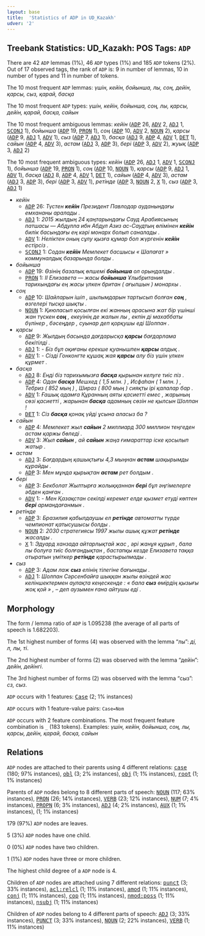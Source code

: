 ```yaml
---
layout: base
title:  'Statistics of ADP in UD_Kazakh'
udver: '2'
---
```


## Treebank Statistics: UD_Kazakh: POS Tags: `ADP`

There are 42 `ADP` lemmas (1%), 46 `ADP` types (1%) and 185 `ADP` tokens (2%).
Out of 17 observed tags, the rank of `ADP` is: 9 in number of lemmas, 10 in number of types and 11 in number of tokens.

The 10 most frequent `ADP` lemmas: <em>үшін, кейін, бойынша, лы, соң, дейін, қарсы, сыз, қарай, басқа</em>

The 10 most frequent `ADP` types:  <em>үшін, кейін, бойынша, соң, лы, қарсы, дейін, қарай, басқа, сайын</em>

The 10 most frequent ambiguous lemmas: <em>кейін</em> (<tt><a href="kk-pos-ADP.html">ADP</a></tt> 26, <tt><a href="kk-pos-ADV.html">ADV</a></tt> 2, <tt><a href="kk-pos-ADJ.html">ADJ</a></tt> 1, <tt><a href="kk-pos-SCONJ.html">SCONJ</a></tt> 1), <em>бойынша</em> (<tt><a href="kk-pos-ADP.html">ADP</a></tt> 19, <tt><a href="kk-pos-PRON.html">PRON</a></tt> 1), <em>соң</em> (<tt><a href="kk-pos-ADP.html">ADP</a></tt> 10, <tt><a href="kk-pos-ADV.html">ADV</a></tt> 2, <tt><a href="kk-pos-NOUN.html">NOUN</a></tt> 2), <em>қарсы</em> (<tt><a href="kk-pos-ADP.html">ADP</a></tt> 9, <tt><a href="kk-pos-ADJ.html">ADJ</a></tt> 1, <tt><a href="kk-pos-ADV.html">ADV</a></tt> 1), <em>сыз</em> (<tt><a href="kk-pos-ADP.html">ADP</a></tt> 7, <tt><a href="kk-pos-ADJ.html">ADJ</a></tt> 1), <em>басқа</em> (<tt><a href="kk-pos-ADJ.html">ADJ</a></tt> 9, <tt><a href="kk-pos-ADP.html">ADP</a></tt> 4, <tt><a href="kk-pos-ADV.html">ADV</a></tt> 1, <tt><a href="kk-pos-DET.html">DET</a></tt> 1), <em>сайын</em> (<tt><a href="kk-pos-ADP.html">ADP</a></tt> 4, <tt><a href="kk-pos-ADV.html">ADV</a></tt> 3), <em>астам</em> (<tt><a href="kk-pos-ADJ.html">ADJ</a></tt> 3, <tt><a href="kk-pos-ADP.html">ADP</a></tt> 3), <em>бері</em> (<tt><a href="kk-pos-ADP.html">ADP</a></tt> 3, <tt><a href="kk-pos-ADV.html">ADV</a></tt> 2), <em>жуық</em> (<tt><a href="kk-pos-ADP.html">ADP</a></tt> 3, <tt><a href="kk-pos-ADJ.html">ADJ</a></tt> 2)

The 10 most frequent ambiguous types:  <em>кейін</em> (<tt><a href="kk-pos-ADP.html">ADP</a></tt> 26, <tt><a href="kk-pos-ADJ.html">ADJ</a></tt> 1, <tt><a href="kk-pos-ADV.html">ADV</a></tt> 1, <tt><a href="kk-pos-SCONJ.html">SCONJ</a></tt> 1), <em>бойынша</em> (<tt><a href="kk-pos-ADP.html">ADP</a></tt> 19, <tt><a href="kk-pos-PRON.html">PRON</a></tt> 1), <em>соң</em> (<tt><a href="kk-pos-ADP.html">ADP</a></tt> 10, <tt><a href="kk-pos-NOUN.html">NOUN</a></tt> 1), <em>қарсы</em> (<tt><a href="kk-pos-ADP.html">ADP</a></tt> 9, <tt><a href="kk-pos-ADJ.html">ADJ</a></tt> 1, <tt><a href="kk-pos-ADV.html">ADV</a></tt> 1), <em>басқа</em> (<tt><a href="kk-pos-ADJ.html">ADJ</a></tt> 8, <tt><a href="kk-pos-ADP.html">ADP</a></tt> 4, <tt><a href="kk-pos-ADV.html">ADV</a></tt> 1, <tt><a href="kk-pos-DET.html">DET</a></tt> 1), <em>сайын</em> (<tt><a href="kk-pos-ADP.html">ADP</a></tt> 4, <tt><a href="kk-pos-ADV.html">ADV</a></tt> 3), <em>астам</em> (<tt><a href="kk-pos-ADJ.html">ADJ</a></tt> 3, <tt><a href="kk-pos-ADP.html">ADP</a></tt> 3), <em>бері</em> (<tt><a href="kk-pos-ADP.html">ADP</a></tt> 3, <tt><a href="kk-pos-ADV.html">ADV</a></tt> 1), <em>ретінде</em> (<tt><a href="kk-pos-ADP.html">ADP</a></tt> 3, <tt><a href="kk-pos-NOUN.html">NOUN</a></tt> 2, <tt><a href="kk-pos-X.html">X</a></tt> 1), <em>сыз</em> (<tt><a href="kk-pos-ADP.html">ADP</a></tt> 3, <tt><a href="kk-pos-ADJ.html">ADJ</a></tt> 1)


* <em>кейін</em>
  * <tt><a href="kk-pos-ADP.html">ADP</a></tt> 26: <em>Түстен <b>кейін</b> Президент Павлодар ауданындағы емхананы аралады .</em>
  * <tt><a href="kk-pos-ADJ.html">ADJ</a></tt> 1: <em>2015 жылдың 24 қаңтарындағы Сауд Арабиясының патшасы — Абдулла ибн Абдул Азиз ас-Саудтың өлімінен <b>кейін</b> билік басындағы ең кәрі монарх болып саналады .</em>
  * <tt><a href="kk-pos-ADV.html">ADV</a></tt> 1: <em>Неліктен оның сұлу қызға құмар боп жүргенін <b>кейін</b> естірсіз .</em>
  * <tt><a href="kk-pos-SCONJ.html">SCONJ</a></tt> 1: <em>Содан <b>кейін</b> Мемлекет басшысы « Шапағат » коммуналдық базарында болды .</em>
* <em>бойынша</em>
  * <tt><a href="kk-pos-ADP.html">ADP</a></tt> 19: <em>Өзінің базалық өлшемі <b>бойынша</b> ол орындалды .</em>
  * <tt><a href="kk-pos-PRON.html">PRON</a></tt> 1: <em>II Елизавета — жасы <b>бойынша</b> Ұлыбритания тарихындағы ең жасы үлкен британ ( ағылшын ) монархы .</em>
* <em>соң</em>
  * <tt><a href="kk-pos-ADP.html">ADP</a></tt> 10: <em>Шайларын ішіп , шылымдарын тартысып болған <b>соң</b> , өзгелері тысқа шықты .</em>
  * <tt><a href="kk-pos-NOUN.html">NOUN</a></tt> 1: <em>Қиюласып қосылған екі жанның арасына жат бір үшінші жан түскен <b>соң</b> , екеуінің де жалын лы , екпін ді махаббаты бүлінер , бәсеңдер , суынар деп қорқушы еді Шолпан .</em>
* <em>қарсы</em>
  * <tt><a href="kk-pos-ADP.html">ADP</a></tt> 9: <em>Жылдың басында дағдарысқа <b>қарсы</b> бағдарлама бекітілді .</em>
  * <tt><a href="kk-pos-ADJ.html">ADJ</a></tt> 1: <em>- Біз бұл оқиғаны ерекше қуанышпен <b>қарсы</b> алдық .</em>
  * <tt><a href="kk-pos-ADV.html">ADV</a></tt> 1: <em>- Сізді Гонконгте құшақ жая <b>қарсы</b> алу біз үшін үлкен құрмет .</em>
* <em>басқа</em>
  * <tt><a href="kk-pos-ADJ.html">ADJ</a></tt> 8: <em>Енді біз тарихымызға <b>басқа</b> қырынан келуге тиіс піз .</em>
  * <tt><a href="kk-pos-ADP.html">ADP</a></tt> 4: <em>Одан <b>басқа</b> Мешхед ( 1,5 млн. ) , Исфаһан ( 1 млн. ) , Тебриз ( 852 мың ) , Шираз ( 800 мың ) сияқты ірі қалалар бар .</em>
  * <tt><a href="kk-pos-ADV.html">ADV</a></tt> 1: <em>Ғашық адамға Құранның аяты қасиетті емес , жарының сөзі қасиетті , жарынан <b>басқа</b> адамның сөзін не қылсын Шолпан !</em>
  * <tt><a href="kk-pos-DET.html">DET</a></tt> 1: <em>Сіз <b>басқа</b> қонақ үйді ұсына аласыз ба ?</em>
* <em>сайын</em>
  * <tt><a href="kk-pos-ADP.html">ADP</a></tt> 4: <em>Мемлекет жыл <b>сайын</b> 2 миллиард 300 миллион теңгеден астам қаржы бөледі .</em>
  * <tt><a href="kk-pos-ADV.html">ADV</a></tt> 3: <em>Жыл <b>сайын</b> , ай <b>сайын</b> жаңа ғимараттар іске қосылып жатыр .</em>
* <em>астам</em>
  * <tt><a href="kk-pos-ADJ.html">ADJ</a></tt> 3: <em>Бағдардың қашықтығы 4,3 мыңнан <b>астам</b> шақырымды құрайды .</em>
  * <tt><a href="kk-pos-ADP.html">ADP</a></tt> 3: <em>Мен мұнда қырықтан <b>астам</b> рет болдым .</em>
* <em>бері</em>
  * <tt><a href="kk-pos-ADP.html">ADP</a></tt> 3: <em>Бекболат Жылтырға жолыққаннан <b>бері</b> бұл әңгімелерге әбден қанған .</em>
  * <tt><a href="kk-pos-ADV.html">ADV</a></tt> 1: <em>- Мен Қазақстан секілді керемет елде қызмет етуді көптен <b>бері</b> армандағанмын .</em>
* <em>ретінде</em>
  * <tt><a href="kk-pos-ADP.html">ADP</a></tt> 3: <em>Бразилия қабылдаушы ел <b>ретінде</b> автоматты түрде чемпионат қатысушысы болды .</em>
  * <tt><a href="kk-pos-NOUN.html">NOUN</a></tt> 2: <em>2030 стратегиясы 1997 жылы ашық құжат <b>ретінде</b> жасалды .</em>
  * <tt><a href="kk-pos-X.html">X</a></tt> 1: <em>Эдуард ханзада айтарлықтай жас , әрі жанұя құрып , бала лы болуға тиіс болғандықтан , бастапқы кезде Елизавета таққа отыратын үміткер <b>ретінде</b> қарастырылмады .</em>
* <em>сыз</em>
  * <tt><a href="kk-pos-ADP.html">ADP</a></tt> 3: <em>Адам лаж <b>сыз</b> елінің тілегіне бағынады .</em>
  * <tt><a href="kk-pos-ADJ.html">ADJ</a></tt> 1: <em>Шолпан Сәрсенбайға шыққан жылы өзіндей жас келіншектермен аулақта кеңескенде : « бала <b>сыз</b> өмірдің қызығы жоқ қой » , – деп аузымен ғана айтушы еді .</em>

## Morphology

The form / lemma ratio of `ADP` is 1.095238 (the average of all parts of speech is 1.682203).

The 1st highest number of forms (4) was observed with the lemma “лы”: <em>ді, л, лы, ті</em>.

The 2nd highest number of forms (2) was observed with the lemma “дейін”: <em>дейін, дейінгі</em>.

The 3rd highest number of forms (2) was observed with the lemma “сыз”: <em>сз, сыз</em>.

`ADP` occurs with 1 features: <tt><a href="kk-feat-Case.html">Case</a></tt> (2; 1% instances)

`ADP` occurs with 1 feature-value pairs: `Case=Nom`

`ADP` occurs with 2 feature combinations.
The most frequent feature combination is `_` (183 tokens).
Examples: <em>үшін, кейін, бойынша, соң, лы, қарсы, дейін, қарай, басқа, сайын</em>


## Relations

`ADP` nodes are attached to their parents using 4 different relations: <tt><a href="kk-dep-case.html">case</a></tt> (180; 97% instances), <tt><a href="kk-dep-obl.html">obl</a></tt> (3; 2% instances), <tt><a href="kk-dep-obj.html">obj</a></tt> (1; 1% instances), <tt><a href="kk-dep-root.html">root</a></tt> (1; 1% instances)

Parents of `ADP` nodes belong to 8 different parts of speech: <tt><a href="kk-pos-NOUN.html">NOUN</a></tt> (117; 63% instances), <tt><a href="kk-pos-PRON.html">PRON</a></tt> (26; 14% instances), <tt><a href="kk-pos-VERB.html">VERB</a></tt> (23; 12% instances), <tt><a href="kk-pos-NUM.html">NUM</a></tt> (7; 4% instances), <tt><a href="kk-pos-PROPN.html">PROPN</a></tt> (6; 3% instances), <tt><a href="kk-pos-ADJ.html">ADJ</a></tt> (4; 2% instances), <tt><a href="kk-pos-AUX.html">AUX</a></tt> (1; 1% instances),  (1; 1% instances)

179 (97%) `ADP` nodes are leaves.

5 (3%) `ADP` nodes have one child.

0 (0%) `ADP` nodes have two children.

1 (1%) `ADP` nodes have three or more children.

The highest child degree of a `ADP` node is 4.

Children of `ADP` nodes are attached using 7 different relations: <tt><a href="kk-dep-punct.html">punct</a></tt> (3; 33% instances), <tt><a href="kk-dep-acl-relcl.html">acl:relcl</a></tt> (1; 11% instances), <tt><a href="kk-dep-amod.html">amod</a></tt> (1; 11% instances), <tt><a href="kk-dep-conj.html">conj</a></tt> (1; 11% instances), <tt><a href="kk-dep-cop.html">cop</a></tt> (1; 11% instances), <tt><a href="kk-dep-nmod-poss.html">nmod:poss</a></tt> (1; 11% instances), <tt><a href="kk-dep-nsubj.html">nsubj</a></tt> (1; 11% instances)

Children of `ADP` nodes belong to 4 different parts of speech: <tt><a href="kk-pos-ADJ.html">ADJ</a></tt> (3; 33% instances), <tt><a href="kk-pos-PUNCT.html">PUNCT</a></tt> (3; 33% instances), <tt><a href="kk-pos-NOUN.html">NOUN</a></tt> (2; 22% instances), <tt><a href="kk-pos-VERB.html">VERB</a></tt> (1; 11% instances)


